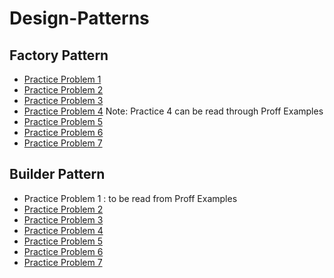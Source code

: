 # Design-Patterns

## Factory Pattern

* [Practice Problem 1](https://www.journaldev.com/1392/factory-design-pattern-in-java)
* [Practice Problem 2](https://alvinalexander.com/java/java-factory-pattern-example#the-concrete-dog-classes)
* [Practice Problem 3](https://www.binpress.com/factory-design-pattern/)
* [Practice Problem 4](https://www.tutorialspoint.com/design_pattern/factory_pattern.htm)
Note: Practice 4 can be read through Proff Examples
* [Practice Problem 5](https://dzone.com/articles/java-the-factory-pattern)
* [Practice Problem 6](https://sourcemaking.com/design_patterns/factory_method)
* [Practice Problem 7](https://www.geeksforgeeks.org/design-patterns-set-2-factory-method)

## Builder Pattern

* Practice Problem 1 : to be read from Proff Examples
* [Practice Problem 2](https://www.tutorialspoint.com/design_pattern/builder_pattern.htm)
* [Practice Problem 3](https://sourcemaking.com/design_patterns/builder/java/2)
* [Practice Problem 4](https://dzone.com/articles/design-pattern-builder-pattern)
* [Practice Problem 5](https://www.youtube.com/watch?v=9XnsOpjclUg)
* [Practice Problem 6](https://www.javagists.com/builder-pattern-with-java-examples)
* [Practice Problem 7](http://www.blackwasp.co.uk/builder_2.aspx)
